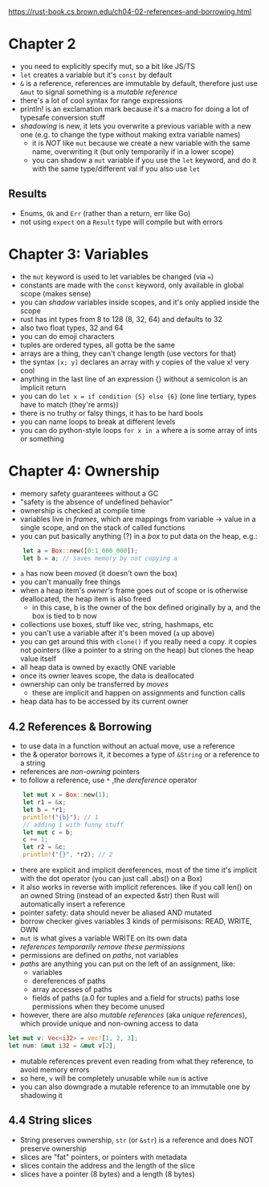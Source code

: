 https://rust-book.cs.brown.edu/ch04-02-references-and-borrowing.html

# Chapter 2
- you need to explicitly specify mut, so a bit like JS/TS
- `let` creates a variable but it's `const` by default
- `&` is a reference, references are immutable by default, therefore just use `&mut` to signal something is a _mutable reference_
- there's a lot of cool syntax for range expressions
- println! is an exclamation mark because it's a macro for doing a lot of typesafe conversion stuff
- *shadowing* is new, it lets you overwrite a previous variable with a new one (e.g. to change the type without making
extra variable names)
  - it is *NOT* like `mut` because we create a new variable with the same name, overwriting it (but only temporarily if in a lower scope)
  - you can shadow a `mut` variable if you use the `let` keyword, and do it with the same type/different val if you also use `let`

## Results
- Enums, `Ok` and `Err` (rather than a return, err like Go)
- not using `expect` on a `Result` type will compile but with errors



# Chapter 3: Variables
- the `mut` keyword is used to let variables be changed (via `=`)
- constants are made with the `const` keyword, only available in global scope (makes sense)
- you can *shadow* variables inside scopes, and it's only applied inside the scope
- rust has int types from 8 to 128 (8, 32, 64) and defaults to 32
- also two float types, 32 and 64
- you can do emoji characters
- tuples are ordered types, all gotta be the same
- arrays are a thing, they can't change length (use vectors for that)
- the syntax `[x; y]` declares an array with y copies of the value x! very cool
- anything in the last line of an expression {} without a semicolon is an implicit return
- you can do `let x = if condition {5} else {6}` (one line tertiary, types have to match (they're arms))
- there is no truthy or falsy things, it has to be hard bools
- you can name loops to break at different levels
- you can do python-style loops `for x in a` where a is some array of ints or something

# Chapter 4: Ownership
- memory safety guaranteees without a GC
- "safety is the absence of undefined behavior"
- ownership is checked at compile time
- variables live in *frames*, which are mappings from variable -> value in a single scope, and on the stack of called functions
- you can put basically anything (?) in a *box* to put data on the heap, e.g.:
```rust
    let a = Box::new([0:1_000_000]);
    let b = a; // saves memory by not copying a
```
- `a` has now been *moved* (it doesn't own the box)
- you can't manually free things
- when a heap item's *owner's* frame goes out of scope or is otherwise deallocated, the heap item is also freed
  - in this case, b is the owner of the box defined originally by a, and the box is tied to b now
- collections use boxes, stuff like vec, string, hashmaps, etc
- you can't use a variable after it's been moved (`a` up above)
- you can get around this with `clone()` if you really need a copy. it copies not pointers (like a pointer to a string on the heap) but clones the heap value itself
- all heap data is owned by exactly ONE variable
- once its owner leaves scope, the data is deallocated
- ownership can only be transferred by *moves*
  - these are implicit and happen on assignments and function calls
- heap data has to be accessed by its current owner

## 4.2 References & Borrowing
- to use data in a function without an actual move, use a reference
- the & operator borrows it, it becomes a type of `&String` or a reference to a string
- references are *non-owning* pointers
- to follow a reference, use `*` ,the *dereference* operator
```rust
    let mut x = Box::new(1);
    let r1 = &x;
    let b = *r1;
    println!("{b}"); // 1
    // adding 1 with funny stuff
    let mut c = b;
    c += 1;
    let r2 = &c;
    println!("{}", *r2); // 2
```
- there are explicit and implicit dereferences, most of the time it's implicit with the dot operator (you can just call .abs() on  a Box<i32>)
- it also works in reverse with implicit references. like if you call len() on an owned String (instead of an expected &str) then Rust will automatically insert a reference
- pointer safety: data should never be aliased AND mutated
- borrow checker gives variables 3 kinds of permisisons:
  READ, WRITE, OWN
- `mut` is what gives a variable WRITE on its own data
- _references temporarily remove these permissions_
- permissions are defined on *paths*, not variables
- *paths* are anything you can put on the left of an assignment, like:
  - variables
  - dereferences of paths
  - array accesses of paths
  - fields of paths (a.0 for tuples and a.field for structs)
paths lose permissions when they become unused
- however, there are also *mutable references* (aka *unique references*), which provide unique and non-owning access to data
```rust
let mut v: Vec<i32> = vec![1, 2, 3];
let num: &mut i32 = &mut v[2];
```
- mutable references prevent even reading from what they reference, to avoid memory errors
- so here, `v` will be completely unusable while `num` is active
- you can also downgrade a mutable reference to an immutable one by shadowing it

## 4.4 String slices
- String preserves ownership, `str` (or `&str`) is a reference and does NOT preserve ownership
- slices are "fat" pointers, or pointers with metadata
- slices contain the address and the length of the slice
- slices have a pointer (8 bytes) and a length (8 bytes)
